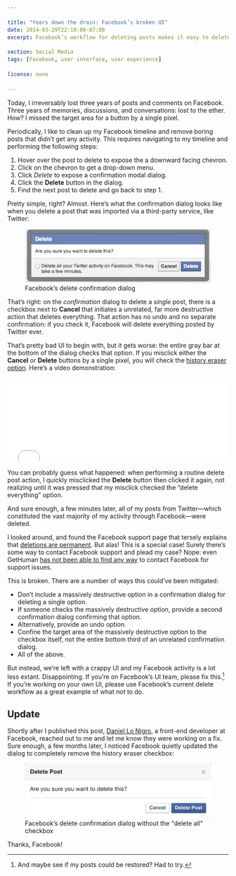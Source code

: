 ```yaml
---

title: "Years down the drain: Facebook’s broken UI"
date: 2014-03-29T22:10:00-07:00
excerpt: Facebook’s workflow for deleting posts makes it easy to delete far more than you’d ever want.

section: Social Media
tags: [Facebook, user interface, user experience]

license: none

---
```


Today, I irreversably lost three years of posts and comments on Facebook. Three years of memories, discussions, and conversations: lost to the ether. How? I missed the target area for a button by a single pixel.

Periodically, I like to clean up my Facebook timeline and remove boring posts that didn’t get any activity. This requires navigating to my timeline and performing the following steps:

1. Hover over the post to delete to expose the a downward facing chevron.
2. Click on the chevron to get a drop-down menu.
3. Click *Delete* to expose a confirmation modal dialog.
4. Click the **Delete** button in the dialog.
5. Find the next post to delete and go back to step 1.

Pretty simple, right? Almost. Here’s what the confirmation dialog looks like when you delete a post that was imported via a third-party service, like Twitter:

<figure>
    <img src="/assets/images/facebook-delete-confirmation.png" alt="Facebook’s delete confirmation dialog">
    <figcaption>Facebook’s delete confirmation dialog</figcaption>
</figure>

That’s right: on the *confirmation* dialog to delete a *single* post, there is a checkbox next to **Cancel** that initiates a unrelated, far more destructive action that deletes everything. That action has no undo and no separate confirmation: if you check it, Facebook will delete everything posted by Twitter ever.

That’s pretty bad UI to begin with, but it gets worse: the entire gray bar at the bottom of the dialog checks that option. If you misclick either the **Cancel** or **Delete** buttons by a single pixel, you will check the [history eraser option][1]. Here’s a video demonstration:

<iframe width="100%" height="190" src="//www.youtube-nocookie.com/embed/psRBJ4mswNI?rel=0" frameborder="0" allowfullscreen></iframe>

You can probably guess what happened: when performing a routine delete post action, I quickly misclicked the **Delete** button then clicked it again, not realizing until it was pressed that my misclick checked the “delete everything” option.

And sure enough, a few minutes later, all of my posts from Twitter—which constituted the vast majority of my activity through Facebook—were deleted.

I looked around, and found the Facebook support page that tersely explains that [deletions are permanent][2]. But alas! This is a special case! Surely there’s some way to contact Facebook support and plead my case? Nope: even GetHuman [has not been able to find any way][3] to contact Facebook for support issues.

This is broken. There are a number of ways this could’ve been mitigated:

* Don’t include a massively destructive option in a confirmation dialog for deleting a single option.
* If someone checks the massively destructive option, provide a second confirmation dialog confirming that option.
* Alternatively, provide an undo option.
* Confine the target area of the massively destructive option to the checkbox itself, not the entire bottom third of an unrelated confirmation dialog.
* All of the above.

But instead, we’re left with a crappy UI and my Facebook activity is a lot less extant. Disappointing. If you’re on Facebook’s UI team, please fix this.[^1] If you’re working on your own UI, please use Facebook’s current delete workflow as a great example of what *not* to do.

## Update

Shortly after I published this post, [Daniel Lo Nigro][4], a front-end developer at Facebook, reached out to me and let me know they were working on a fix. Sure enough, a few months later, I noticed Facebook quietly updated the dialog to completely remove the history eraser checkbox:

<figure>
    <img src="/assets/images/facebook-delete-confirmation-no-checkbox.png" alt="Facebook’s delete confirmation dialog without the &amp;delete all &amp; checkbox">
    <figcaption>Facebook’s delete confirmation dialog without the "delete all" checkbox</figcaption>
</figure>

Thanks, Facebook!

[^1]: And maybe see if my posts could be restored? Had to try.

[1]: https://www.youtube.com/watch?v=NITBfc1EOBo&t=27s "Ren and Stimpy: The Button"
[2]: https://www.facebook.com/help/120994304648896?sr=1&sid=0scNG3ZYTQL1VlJjM "Facebook support: Can I retrieve deleted messages?"
[3]: http://gethuman.com/contact/Facebook/ "GetHuman profile for Facebook"
[4]: http://dan.cx "Daniel Lo Nigro's website"
